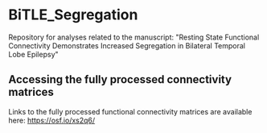 # BiTLE_Segregation
Repository for analyses related to the manuscript: "Resting State Functional Connectivity Demonstrates Increased Segregation in Bilateral Temporal Lobe Epilepsy"

## Accessing the fully processed connectivity matrices

Links to the fully processed functional connectivity matrices are available here: https://osf.io/xs2q6/
